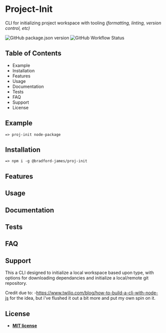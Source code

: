 # Project-Init

CLI for initializing project workspace with tooling _(formatting, linting, version control, etc)_

<!-- BADGES -->

![GitHub package.json version](https://img.shields.io/github/package-json/v/bradford-james/proj-init)
![GitHub Workflow Status](https://img.shields.io/github/workflow/status/bradford-james/proj-init/Node.js%20Package)

<!-- GIF w Recordit, ttystudio -->

## Table of Contents

- Example
- Installation
- Features
- Usage
- Documentation
- Tests
- FAQ
- Support
- License

## Example

```
=> proj-init node-package
```

## Installation

```
=> npm i -g @bradford-james/proj-init
```

## Features

## Usage

## Documentation

## Tests

## FAQ

## Support

This a CLI designed to initialize a local workspace based upon type, with options for downloading dependancies and initialize a local/remote git repository.

Credit due to: -https://www.twilio.com/blog/how-to-build-a-cli-with-node-js
for the idea, but i've flushed it out a bit more and put my own spin on it.

## License

- **[MIT license](http://opensource.org/licenses/mit-license.php)**
